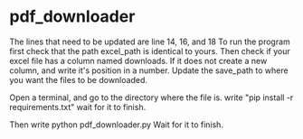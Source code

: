 # pdf_downloader


The lines that need to be updated are line 14, 16, and 18
To run the program first check that the path excel_path is identical to yours.
Then check if your excel file has a column named downloads. 
If it does not create a new column, and write it's position in a number.
Update the save_path to where you want the files to be downloaded.

Open a terminal, and go to the directory where the file is.
write "pip install -r requirements.txt"
wait for it to finish.

Then write python pdf_downloader.py
Wait for it to finish.
